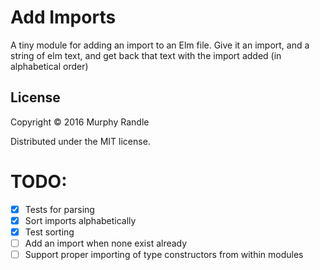 # Add Imports

A tiny module for adding an import to an Elm file. Give it an import, and a string of elm text, and
get back that text with the import added (in alphabetical order)

## License

Copyright © 2016 Murphy Randle

Distributed under the MIT license.


# TODO:

- [x] Tests for parsing
- [x] Sort imports alphabetically
- [x] Test sorting
- [ ] Add an import when none exist already
- [ ] Support proper importing of type constructors from within modules
